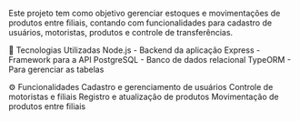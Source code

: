 Este projeto tem como objetivo gerenciar estoques e movimentações de produtos entre filiais, contando com funcionalidades para cadastro de usuários, motoristas, produtos e controle de transferências.

📌 Tecnologias Utilizadas
Node.js - Backend da aplicação
Express - Framework para a API
PostgreSQL - Banco de dados relacional
TypeORM - Para gerenciar as tabelas


⚙️ Funcionalidades
Cadastro e gerenciamento de usuários
Controle de motoristas e filiais
Registro e atualização de produtos
Movimentação de produtos entre filiais


